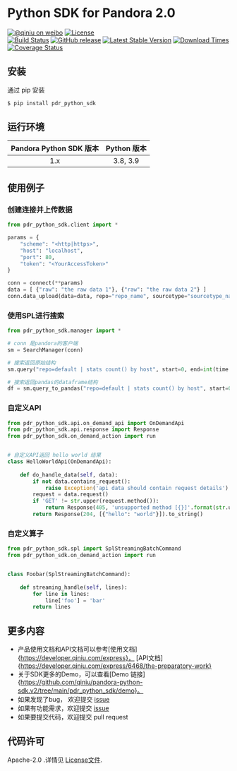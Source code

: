 # Python SDK for Pandora 2.0

[![@qiniu on weibo](http://img.shields.io/badge/weibo-%40qiniutek-blue.svg)](http://weibo.com/qiniutek)
[![License](https://img.shields.io/badge/License-Apache%202.0-yellowgreen.svg)](https://opensource.org/licenses/Apache-2.0)  
[![Build Status](https://travis-ci.com/qiniu/pandora-python-sdk.v2.svg?branch=main&status=created)](https://travis-ci.com/qiniu/pandora-python-sdk.v2)
[![GitHub release](https://img.shields.io/github/v/tag/qiniu/pandora-python-sdk.v2.svg?label=release)](https://github.com/qiniu/pandora-python-sdk.v2/releases)
[![Latest Stable Version](https://img.shields.io/pypi/v/pdr_python_sdk.svg)](https://pypi.python.org/pypi/pdr_python_sdk)
[![Download Times](https://img.shields.io/pypi/dm/pdr_python_sdk.svg)](https://pypi.python.org/pypi/pdr_python_sdk)
[![Coverage Status](https://codecov.io/gh/qiniu/pandora-python-sdk.v2/branch/main/graph/badge.svg)](https://codecov.io/gh/qiniu/pandora-python-sdk.v2)

## 安装

通过 pip 安装

```bash
$ pip install pdr_python_sdk
```

## 运行环境

| Pandora Python SDK 版本 | Python 版本 |
|:--------------------:|:---------------------------:|
|          1.x         |         3.8, 3.9 |

## 使用例子


### 创建连接并上传数据

```python
from pdr_python_sdk.client import *

params = {
    "scheme": "<http|https>",
    "host": "localhost",
    "port": 80,
    "token": "<YourAccessToken>"
}

conn = connect(**params)
data = [ {"raw": "the raw data 1"}, {"raw": "the raw data 2"} ]
conn.data_upload(data=data, repo="repo_name", sourcetype="sourcetype_name")
```


### 使用SPL进行搜索

```python
from pdr_python_sdk.manager import *

# conn 是pandora的客户端
sm = SearchManager(conn)

# 搜索返回原始结构
sm.query("repo=default | stats count() by host", start=0, end=int(time.time() * 1000))

# 搜索返回pandas的dataframe结构
df = sm.query_to_pandas("repo=default | stats count() by host", start=0, end=int(time.time() * 1000))
```


### 自定义API

```python
from pdr_python_sdk.api.on_demand_api import OnDemandApi
from pdr_python_sdk.api.response import Response
from pdr_python_sdk.on_demand_action import run


# 自定义API返回 hello world 结果
class HelloWorldApi(OnDemandApi):
    
    def do_handle_data(self, data):
        if not data.contains_request():
            raise Exception('api data should contain request details')
        request = data.request()
        if 'GET' != str.upper(request.method()):
            return Response(405, 'unsupported method [{}]'.format(str.upper(request.method()))).to_string()
        return Response(204, [{"hello": "world"}]).to_string()
```


### 自定义算子

```python
from pdr_python_sdk.spl import SplStreamingBatchCommand
from pdr_python_sdk.on_demand_action import run


class Foobar(SplStreamingBatchCommand):
    
    def streaming_handle(self, lines):
        for line in lines:
            line['foo'] = 'bar'
        return lines
```

## 更多内容

- 产品使用文档和API文档可以参考[使用文档]{https://developer.qiniu.com/express}， [API文档]{https://developer.qiniu.com/express/6468/the-preparatory-work}
- 关于SDK更多的Demo，可以查看[Demo 链接]{https://github.com/qiniu/pandora-python-sdk.v2/tree/main/pdr_python_sdk/demo}。
- 如果发现了bug， 欢迎提交 [issue](https://github.com/qiniu/python-sdk/issues)
- 如果有功能需求，欢迎提交 [issue](https://github.com/qiniu/python-sdk/issues)
- 如果要提交代码，欢迎提交 pull request


## 代码许可

Apache-2.0 .详情见 [License文件](https://github.com/qiniu/pandora-python-sdk.v2/blob/main/LICENSE).





